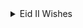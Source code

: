 <details>
  <summary>Eid II Wishes</summary>
  
<details>
  <summary> EXPAND TOWARDS GREETINGS</summary>
  
<details>
  <summary>Eid_II: Primary celebration and festival</summary>

- [ ]  Scale: Major impact
- [ ]  Category: Religion
- [ ]  Emotional range: Highly sensitive
- [ ]  Invitation at my home: Open for all
- [ ]  Vocal pitch: Minor chord
- [ ]  Dress: Festive and cheerful but nevermind
</details>

<details>
  <summary>
RASHADUL ISLAM ross</summary>

  <details>
  <summary>Got here</summary>
    
    * B.Sc. in Computer Science, CA 
    * B.Sc. in Computer Engineering, BD 
       
</details>
 
  <details>
  <summary>Specialization</summary> 
    
  + Computer System & Software 
  + Software Engineering
    
  </details>

  <details>
  <summary>Expertise</summary>
    
    + Enterprise System or Software Design and Development
    + A.I. & devOP
    + Consulting
    + Business Intelligence and Big Data
    + Liaison
    + Country Lead 
    + University speech giving 
    + So much in corporates, social responsibility 
    + STEM community development 
    + Charity

    
    </details>
            
</details>

<details>
  <summary> Greeting</summary>
  
> Eid is in you! Everything senses great if you make it sensible and attentive greatness. Happy holidays & feast to you and your f&f both at home and abroad.

> ঈদ আপনার মাঝেই! আপনি সর্বজনীন অবহিত ও স্বীকৃত বৈশিষ্ট্য অনুভূতিতে থাকলে, সবাই ভাল থাকবে। দেশে ও বিদেশে আপনার সবাইকে ও আপনাকে কাজের ছুটির আন্তরিক শুভেচ্ছা।

> L'Eid est en vous! Tout et bon si vous en faites une grandeur sensible et attentive. Joyeuses fêtes et fêtes à vous, à vos amis et à votre famille, tant chez vous qu'à l'étranger.

</details>

<details>
  <summary> Those who miss me: here says all</summary>
  
![Pixels](img_2_1687960547281.jpg)

</details>

<details>
  <summary> Reach me</summary>
  
| Title      | Location |  Availability     |
| :---        |    :----:   |          ---: |
| Webex      | Gmail: rashadul.cse       | Always   |
| Postbox      | Outlook: itsme.rashadul       | Always   |
| SMS/Page  | +880 171 411 8395        |  Always      |
| Cell  | +880 171 411 8395        |  11PM to 11AM EDT      |
| Venue  | 25.7376062, 89.2598786        |  Always      |

</details>


```
**Thank you!**
```
</details>
